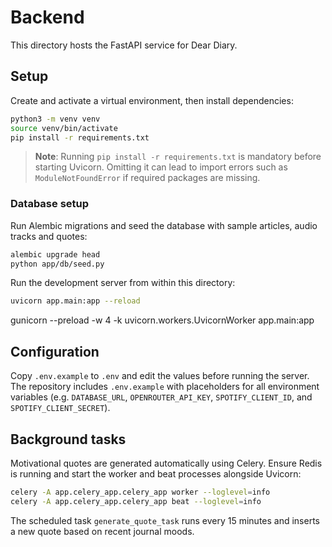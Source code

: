 # Backend

This directory hosts the FastAPI service for Dear Diary.

## Setup

Create and activate a virtual environment, then install dependencies:

```bash
python3 -m venv venv
source venv/bin/activate
pip install -r requirements.txt
```

> **Note**: Running `pip install -r requirements.txt` is mandatory before
> starting Uvicorn. Omitting it can lead to import errors such as
> `ModuleNotFoundError` if required packages are missing.

### Database setup

Run Alembic migrations and seed the database with sample articles, audio tracks
and quotes:

```bash
alembic upgrade head
python app/db/seed.py
```

Run the development server from within this directory:

```bash
uvicorn app.main:app --reload
```
gunicorn --preload -w 4 -k uvicorn.workers.UvicornWorker app.main:app

## Configuration

Copy `.env.example` to `.env` and edit the values before running the server.
The repository includes `.env.example` with placeholders for all environment
variables (e.g. `DATABASE_URL`, `OPENROUTER_API_KEY`, `SPOTIFY_CLIENT_ID`, and
`SPOTIFY_CLIENT_SECRET`).

## Background tasks

Motivational quotes are generated automatically using Celery. Ensure Redis is running and start the worker and beat processes alongside Uvicorn:

```bash
celery -A app.celery_app.celery_app worker --loglevel=info
celery -A app.celery_app.celery_app beat --loglevel=info
```

The scheduled task `generate_quote_task` runs every 15 minutes and inserts a new quote based on recent journal moods.
